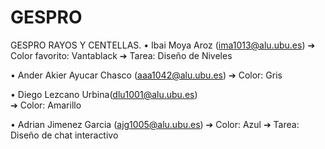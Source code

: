 # GESPRO
GESPRO RAYOS Y CENTELLAS.
• Ibai Moya Aroz (ima1013@alu.ubu.es) 
   ➔ Color favorito: Vantablack 
   ➔ Tarea: Diseño de Niveles
   
• Ander Akier Ayucar Chasco (aaa1042@alu.ubu.es) 
   ➔ Color: Gris
   
• Diego Lezcano Urbina(dlu1001@alu.ubu.es)  
   ➔ Color: Amarillo
   
• Adrian Jimenez Garcia (ajg1005@alu.ubu.es)
   ➔ Color: Azul 
   ➔ Tarea: Diseño de chat interactivo
